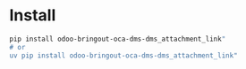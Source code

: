 # Install

```bash
pip install odoo-bringout-oca-dms-dms_attachment_link"
# or
uv pip install odoo-bringout-oca-dms-dms_attachment_link"
```
